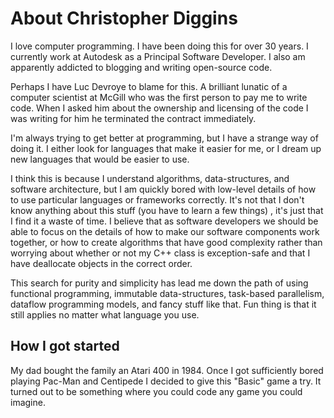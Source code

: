 # About Christopher Diggins

I love computer programming. I have been doing this for over 30 years. I currently work at Autodesk as a Principal Software Developer. 
I also am apparently addicted to blogging and writing open-source code. 

Perhaps I have Luc Devroye to blame for this. A brilliant lunatic of a computer scientist at McGill who was the first person to pay me to 
write code. When I asked him about the ownership and licensing of the code I was writing for him he terminated the contract immediately. 

I'm always trying to get better at programming, but I have a strange way of doing it. I either look for languages that make it easier 
for me, or I dream up new languages that would be easier to use. 

I think this is because I understand algorithms, data-structures, and software architecture, but I am quickly bored with low-level details of 
how to use particular languages or frameworks correctly. It's not that I don't know anything about this stuff (you have to learn a few things)
, it's just that I find it a waste
of time. I believe that as software developers we should be able to focus on the details of how to make our software components work together, or 
how to create algorithms that have good complexity rather than worrying about whether or not my C++ class is exception-safe and that I have 
deallocate objects in the correct order. 

This search for purity and simplicity has lead me down the path of using functional programming, immutable data-structures, task-based parallelism,
dataflow programming models, and fancy stuff like that. Fun thing is that it still applies no matter what language you use. 

## How I got started

My dad bought the family an Atari 400 in 1984. Once I got sufficiently bored playing Pac-Man and Centipede I decided to give this "Basic" game a try.
It turned out to be something where you could code any game you could imagine. 


